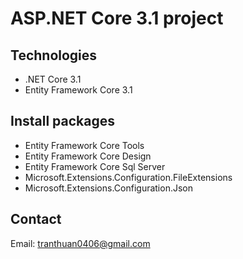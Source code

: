 # ASP.NET Core 3.1 project
## Technologies
- .NET Core 3.1
- Entity Framework Core 3.1
## Install packages
- Entity Framework Core Tools
- Entity Framework Core Design
- Entity Framework Core Sql Server
- Microsoft.Extensions.Configuration.FileExtensions
- Microsoft.Extensions.Configuration.Json
## Contact
Email: tranthuan0406@gmail.com